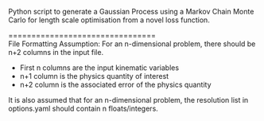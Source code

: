 Python script to generate a Gaussian Process using a Markov Chain Monte Carlo for length scale optimisation from a novel loss function. 


================================  <br>
File Formatting Assumption:
For an n-dimensional problem, there should be n+2 columns in the input file.
- First n columns are the input kinematic variables
- n+1 column is the physics quantity of interest
- n+2 column is the associated error of the physics quantity

It is also assumed that for an n-dimensional problem, the resolution list in options.yaml should contain n floats/integers. 